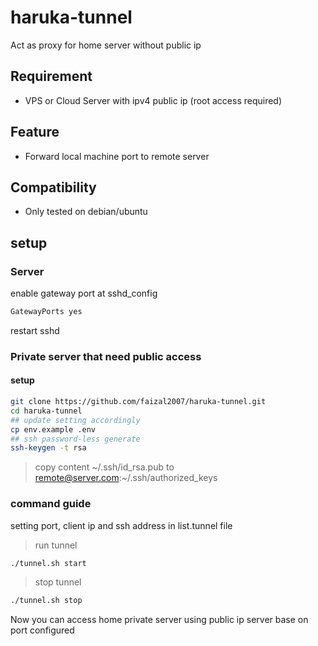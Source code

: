 # haruka-tunnel
Act as proxy for home server without public ip

## Requirement
* VPS or Cloud Server with ipv4 public ip (root access required)

## Feature
* Forward local machine port to remote server

## Compatibility
* Only tested on debian/ubuntu

## setup
### Server
enable gateway port at sshd_config
```bash
GatewayPorts yes
```
restart sshd

### Private server that need public access
#### setup
```bash
git clone https://github.com/faizal2007/haruka-tunnel.git
cd haruka-tunnel
## update setting accordingly
cp env.example .env
## ssh password-less generate
ssh-keygen -t rsa
```
> copy content ~/.ssh/id_rsa.pub to remote@server.com:~/.ssh/authorized_keys
###  command guide
setting port, client ip and ssh address in list.tunnel file

> run tunnel
```bash
./tunnel.sh start
```
> stop tunnel
```bash
./tunnel.sh stop
```

Now you can access home private server using public ip server base on port configured
